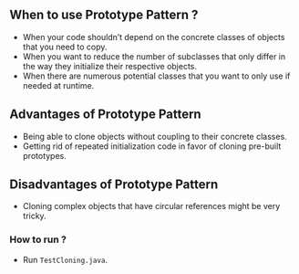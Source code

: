 ## When to use Prototype Pattern ?

- When your code shouldn’t depend on the concrete classes of objects that you need to copy.
- When you want to reduce the number of subclasses that only differ in the way they initialize their respective objects.
- When there are numerous potential classes that you want to only use if needed at runtime.

## Advantages of Prototype Pattern

- Being able to clone objects without coupling to their concrete classes.
- Getting rid of repeated initialization code in favor of cloning pre-built prototypes.

## Disadvantages of Prototype Pattern

- Cloning complex objects that have circular references might be very tricky.

### How to run ?

- Run `TestCloning.java`.
